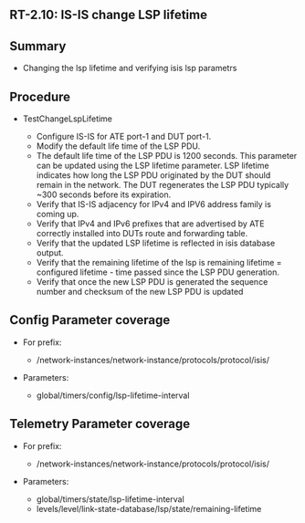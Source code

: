 ## RT-2.10: IS-IS change LSP lifetime

## Summary

* Changing the lsp lifetime and verifying isis lsp parametrs

## Procedure

* TestChangeLspLifetime

    * Configure IS-IS for ATE port-1 and DUT port-1.
    * Modify the default life time of the LSP PDU.
    * The default life time of the LSP PDU is 1200 seconds.
      This parameter can be updated using the LSP lifetime parameter.
      LSP lifetime indicates how long the LSP PDU originated by the DUT should remain in the network. 
      The DUT regenerates the LSP PDU typically ~300 seconds before its expiration.
    * Verify that IS-IS adjacency for IPv4 and IPV6 address family is coming up.
    * Verify that IPv4 and IPv6 prefixes that are advertised by ATE correctly installed into DUTs route and forwarding table.
    * Verify that the updated LSP lifetime is reflected in isis database output.
    * Verify that the remaining lifetime of the lsp is remaining lifetime = configured lifetime - time passed since the LSP PDU generation.
    * Verify that once the new LSP PDU is generated the sequence number and checksum of the new LSP PDU is updated


## Config Parameter coverage

* For prefix:

    * /network-instances/network-instance/protocols/protocol/isis/

* Parameters:

    * global/timers/config/lsp-lifetime-interval 

## Telemetry Parameter coverage

* For prefix:

    * /network-instances/network-instance/protocols/protocol/isis/

* Parameters:

    * global/timers/state/lsp-lifetime-interval
    * levels/level/link-state-database/lsp/state/remaining-lifetime

